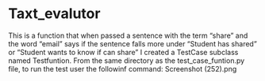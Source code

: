 # Taxt_evalutor
This is a function that when passed a sentence with the term “share” and the word “email” says if the sentence falls more under “Student has shared” or “Student wants to know if can share”
I created a TestCase subclass named Testfuntion. From the same directory as the test_case_funtion.py file, to run the test user the followinf command:
Screenshot (252).png
